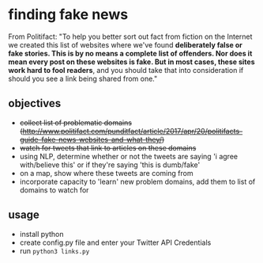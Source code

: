 # finding fake news 

From Politifact: "To help you better sort out fact from fiction on the Internet we created this list of websites where we've found **deliberately false or fake stories. This is by no means a complete list of offenders. Nor does it mean every post on these websites is fake. But in most cases, these sites work hard to fool readers**, and you should take that into consideration if should you see a link being shared from one."

## objectives

* ~~collect list of problematic domains (http://www.politifact.com/punditfact/article/2017/apr/20/politifacts-guide-fake-news-websites-and-what-they/)~~
* ~~watch for tweets that link to articles on these domains~~
* using NLP, determine whether or not the tweets are saying 'i agree with/believe this' or if they're saying 'this is dumb/fake'
* on a map, show where these tweets are coming from
* incorporate capacity to 'learn' new problem domains, add them to list of domains to watch for

## usage

* install python
* create config.py file and enter your Twitter API Credentials
* run `python3 links.py`